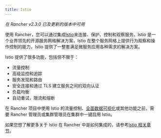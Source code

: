 ```yaml
---
title: Istio
---
```


_在 Rancher v2.3.0 已及更新的版本中可用_

使用 Rancher，您可以通过集成[Istio](https://istio.io/)来连接、保护、控制和观察服务。Istio 是一个业界领先的开源服务网格解决方案，Istio 在整个服务网格上提供行为观察和操作控制的能力，Istio 提供了一整套满足微服务应用各种需求的解决方案。

Istio 提供了很多功能，包括但不限于：

- 流量控制
- 高级监控和追踪
- 服务发现和路由
- 安全连接和通过 TLS 建立服务之间的双向认证
- 负载均衡
- 自动重试，限流和熔断

在 Rancher 项目中使用 Istio 的流量控制、[全面数据可视化](/docs/cluster-admin/tools/istio/_index)或其他功能之前，需要 Rancher 管理员或集群管理员在集群中一键启用 Istio。

如果您想了解更多关于 Istio 在 Rancher 中是如何集成的，请参考[Istio 相关章节](/docs/cluster-admin/tools/istio/_index)。
